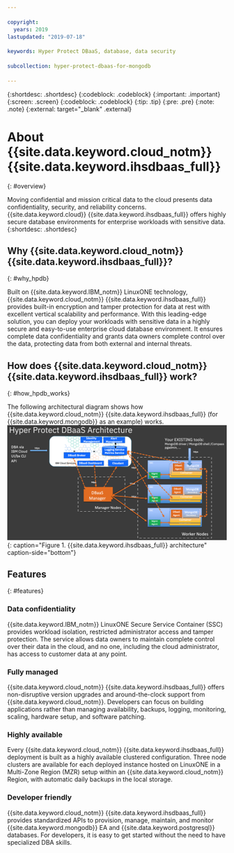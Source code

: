 ```yaml
---

copyright:
  years: 2019
lastupdated: "2019-07-18"

keywords: Hyper Protect DBaaS, database, data security

subcollection: hyper-protect-dbaas-for-mongodb

---
```


{:shortdesc: .shortdesc}
{:codeblock: .codeblock}
{:important: .important}
{:screen: .screen}
{:codeblock: .codeblock}
{:tip: .tip}
{:pre: .pre}
{:note: .note}
{:external: target="_blank" .external}

# About {{site.data.keyword.cloud_notm}} {{site.data.keyword.ihsdbaas_full}}
{: #overview}

Moving confidential and mission critical data to the cloud presents data confidentiality, security, and reliability concerns. {{site.data.keyword.cloud}} {{site.data.keyword.ihsdbaas_full}} offers highly secure database environments for enterprise workloads with sensitive data.
{:shortdesc: .shortdesc}

## Why {{site.data.keyword.cloud_notm}} {{site.data.keyword.ihsdbaas_full}}?
{: #why_hpdb}

Built on {{site.data.keyword.IBM_notm}} LinuxONE technology, {{site.data.keyword.cloud_notm}} {{site.data.keyword.ihsdbaas_full}} provides built-in encryption and tamper protection for data at rest with excellent vertical scalability and performance. With this leading-edge solution, you can deploy your workloads with sensitive data in a highly secure and easy-to-use enterprise cloud database environment. It ensures complete data confidentiality and grants data owners complete control over the data, protecting data from both external and internal threats.

## How does {{site.data.keyword.cloud_notm}} {{site.data.keyword.ihsdbaas_full}} work?
{: #how_hpdb_works}

The following architectural diagram shows how {{site.data.keyword.cloud_notm}} {{site.data.keyword.ihsdbaas_full}} (for {{site.data.keyword.mongodb}} as an example) works.
![{{site.data.keyword.ihsdbaas_full}} architecture](images/architecture.png "{{site.data.keyword.ihsdbaas_full}} architecture"){: caption="Figure 1. {{site.data.keyword.ihsdbaas_full}} architecture" caption-side="bottom"}

## Features
{: #features}

### Data confidentiality
{{site.data.keyword.IBM_notm}} LinuxONE Secure Service Container (SSC) provides workload isolation, restricted administrator access and tamper protection. The service allows data owners to maintain complete control over their data in the cloud, and no one, including the cloud administrator, has access to customer data at any point.

### Fully managed
{{site.data.keyword.cloud_notm}} {{site.data.keyword.ihsdbaas_full}} offers non-disruptive version upgrades and around-the-clock support from {{site.data.keyword.cloud_notm}}. Developers can focus on building applications rather than managing availability, backups, logging, monitoring, scaling, hardware setup, and software patching.

### Highly available
Every {{site.data.keyword.cloud_notm}} {{site.data.keyword.ihsdbaas_full}} deployment is built as a highly available clustered configuration. Three node clusters are available for each deployed instance hosted on LinuxONE in a Multi-Zone Region (MZR) setup within an {{site.data.keyword.cloud_notm}} Region, with automatic daily backups in the local storage.

### Developer friendly
{{site.data.keyword.cloud_notm}} {{site.data.keyword.ihsdbaas_full}} provides standardized APIs to provision, manage, maintain, and monitor {{site.data.keyword.mongodb}} EA and {{site.data.keyword.postgresql}} databases. For developers, it is easy to get started without the need to have specialized DBA skills.
